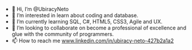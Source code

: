 - 👋 Hi, I’m @UbiracyNeto
- 👀 I’m interested in learn about coding and database.
- 🌱 I’m currently learning SQL, C#, HTML5, CSS3, Agile and UX.
- 💞️ I’m looking to collaborate on become a professional of excellence and glue with the community of programmers.
- 📫 How to reach me www.linkedin.com/in/ubiracy-neto-427b2a1a2

<!---
UbiracyNeto/UbiracyNeto is a ✨ special ✨ repository because its `README.md` (this file) appears on your GitHub profile.
You can click the Preview link to take a look at your changes.
--->
